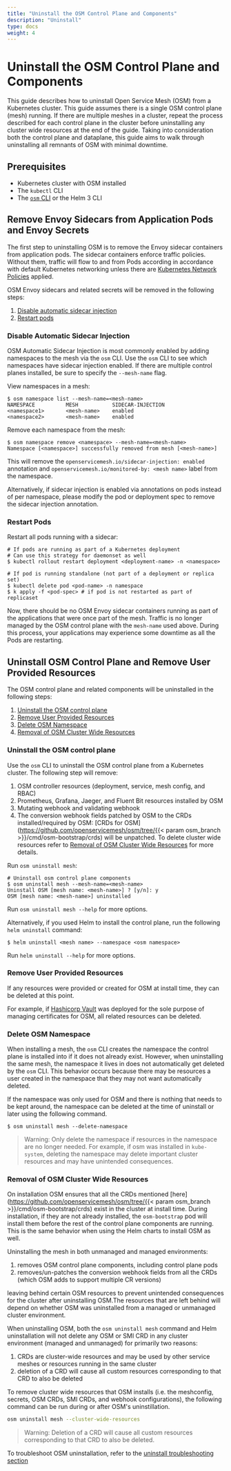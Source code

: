 ```yaml
---
title: "Uninstall the OSM Control Plane and Components"
description: "Uninstall"
type: docs
weight: 4
---
```


# Uninstall the OSM Control Plane and Components

This guide describes how to uninstall Open Service Mesh (OSM) from a Kubernetes cluster. This guide assumes there is a single OSM control plane (mesh) running. If there are multiple meshes in a cluster, repeat the process described for each control plane in the cluster before uninstalling any cluster wide resources at the end of the guide. Taking into consideration both the control plane and dataplane, this guide aims to walk through uninstalling all remnants of OSM with minimal downtime.

## Prerequisites

- Kubernetes cluster with OSM installed
- The `kubectl` CLI
- The [`osm` CLI](/docs/install/#set-up-the-osm-cli) or the Helm 3 CLI

## Remove Envoy Sidecars from Application Pods and Envoy Secrets

The first step to uninstalling OSM is to remove the Envoy sidecar containers from application pods. The sidecar containers enforce traffic policies. Without them, traffic will flow to and from Pods according in accordance with default Kubernetes networking unless there are [Kubernetes Network Policies](https://kubernetes.io/docs/concepts/services-networking/network-policies/) applied.

OSM Envoy sidecars and related secrets will be removed in the following steps:

1. [Disable automatic sidecar injection](#disable-automatic-sidecar-injection)
1. [Restart pods](#restart-pods)

### Disable Automatic Sidecar Injection

OSM Automatic Sidecar Injection is most commonly enabled by adding namespaces to the mesh via the `osm` CLI. Use the `osm` CLI to see which
namespaces have sidecar injection enabled. If there are multiple control planes installed, be sure to specify the `--mesh-name` flag.

View namespaces in a mesh:

```console
$ osm namespace list --mesh-name=<mesh-name>
NAMESPACE          MESH           SIDECAR-INJECTION
<namespace1>       <mesh-name>    enabled
<namespace2>       <mesh-name>    enabled
```

Remove each namespace from the mesh:

```console
$ osm namespace remove <namespace> --mesh-name=<mesh-name>
Namespace [<namespace>] successfully removed from mesh [<mesh-name>]
```

This will remove the `openservicemesh.io/sidecar-injection: enabled` annotation and `openservicemesh.io/monitored-by: <mesh name>` label from the namespace. 

Alternatively, if sidecar injection is enabled via annotations on pods instead of per namespace, please modify the pod or deployment spec to remove the sidecar injection annotation.

### Restart Pods

Restart all pods running with a sidecar:

```console
# If pods are running as part of a Kubernetes deployment
# Can use this strategy for daemonset as well
$ kubectl rollout restart deployment <deployment-name> -n <namespace>

# If pod is running standalone (not part of a deployment or replica set)
$ kubectl delete pod <pod-name> -n namespace
$ k apply -f <pod-spec> # if pod is not restarted as part of replicaset
```

Now, there should be no OSM Envoy sidecar containers running as part of the applications that were once part of the mesh. Traffic is no
longer managed by the OSM control plane with the `mesh-name` used above. During this process, your applications may experience some downtime
as all the Pods are restarting.

## Uninstall OSM Control Plane and Remove User Provided Resources

The OSM control plane and related components will be uninstalled in the following steps:

1. [Uninstall the OSM control plane](#uninstall-the-osm-control-plane)
1. [Remove User Provided Resources](#remove-user-provided-resources)
1. [Delete OSM Namespace](#delete-osm-namespace)
1. [Removal of OSM Cluster Wide Resources](#removal-of-osm-cluster-wide-resources)

### Uninstall the OSM control plane

Use the `osm` CLI to uninstall the OSM control plane from a Kubernetes cluster. The following step will remove:

1. OSM controller resources (deployment, service, mesh config, and RBAC)
1. Prometheus, Grafana, Jaeger, and Fluent Bit resources installed by OSM
1. Mutating webhook and validating webhook
1. The conversion webhook fields patched by OSM to the CRDs installed/required by OSM: [CRDs for OSM](https://github.com/openservicemesh/osm/tree/{{< param osm_branch >}}/cmd/osm-bootstrap/crds) will be unpatched. To delete cluster wide resources refer to [Removal of OSM Cluster Wide Resources](#removal-of-osm-cluster-wide-resources) for more details.

Run `osm uninstall mesh`:

```console
# Uninstall osm control plane components
$ osm uninstall mesh --mesh-name=<mesh-name>
Uninstall OSM [mesh name: <mesh-name>] ? [y/n]: y
OSM [mesh name: <mesh-name>] uninstalled
```

Run `osm uninstall mesh --help` for more options.

Alternatively, if you used Helm to install the control plane, run the following `helm uninstall` command:

```console
$ helm uninstall <mesh name> --namespace <osm namespace>
```

Run `helm uninstall --help` for more options.

### Remove User Provided Resources

If any resources were provided or created for OSM at install time, they can be deleted at this point.

For example, if [Hashicorp Vault](/docs/guides/certificates/#installing-hashi-vault) was deployed for the sole purpose of managing certificates for OSM, all related resources can be deleted.

### Delete OSM Namespace

When installing a mesh, the `osm` CLI creates the namespace the control plane is installed into if it does not already exist. However, when uninstalling the same mesh, the namespace it lives in does not automatically get deleted by the `osm` CLI. This behavior occurs because
there may be resources a user created in the namespace that they may not want automatically deleted.

If the namespace was only used for OSM and there is nothing that needs to be kept around, the namespace can be deleted at the time of uninstall or later using the following command.

```console
$ osm uninstall mesh --delete-namespace
```

> Warning: Only delete the namespace if resources in the namespace are no longer needed. For example, if osm was installed in `kube-system`, deleting the namespace may delete important cluster resources and may have unintended consequences.


### Removal of OSM Cluster Wide Resources

On installation OSM ensures that all the CRDs mentioned [here](https://github.com/openservicemesh/osm/tree/{{< param osm_branch >}}/cmd/osm-bootstrap/crds) exist in the cluster at install time. During installation, if they are not already installed, the `osm-bootstrap` pod will install them before the rest of the control plane components are running. This is the same behavior when using the Helm charts to install OSM as well. 

Uninstalling the mesh in both unmanaged and managed environments:
1. removes OSM control plane components, including control plane pods
2. removes/un-patches the conversion webhook fields from all the CRDs (which OSM adds to support multiple CR versions)

leaving behind certain OSM resources to prevent unintended consequences for the cluster after uninstalling OSM.The resources that are left behind will depend on whether OSM was uninstalled from a managed or unmanaged cluster environment.

When uninstalling OSM, both the `osm uninstall mesh` command and Helm uninstallation will not delete any OSM or SMI CRD in any cluster environment (managed and unmanaged) for primarily two reasons:
1. CRDs are cluster-wide resources and may be used by other service meshes or resources running in the same cluster
2. deletion of a CRD will cause all custom resources corresponding to that CRD to also be deleted

To remove cluster wide resources that OSM installs (i.e. the meshconfig, secrets, OSM CRDs, SMI CRDs, and webhook configurations), the following command can be run during or after OSM's uninstillation.

```bash
osm uninstall mesh --cluster-wide-resources
```

> Warning: Deletion of a CRD will cause all custom resources corresponding to that CRD to also be deleted.

To troubleshoot OSM uninstallation, refer to the [uninstall troubleshooting section](/docs/guides/troubleshooting/uninstall/)
